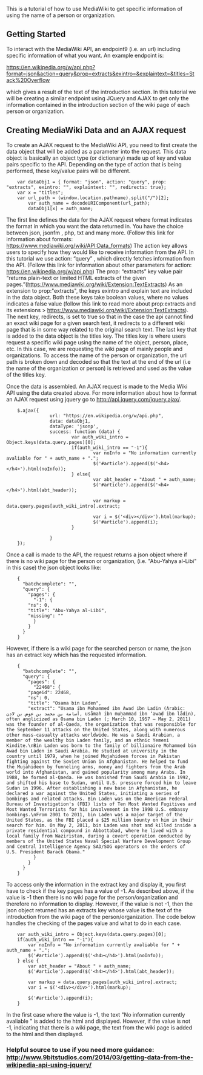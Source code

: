 This is a tutorial of how to use MediaWiki to get specific information of using the name of a person or organization.


## Getting Started

To interact with the MediaWiki API, an endpoint9 (i.e. an url) including specific information of what you want. An example endpoint is:

<https://en.wikipedia.org/w/api.php?format=json&action=query&prop=extracts&exintro=&explaintext=&titles=Stack%20Overflow>

which gives a result of the text of the introduction section. In this tutorial we will be creating a similar endpoint using JQuery and AJAX to get only the information contained in the introduction section of the wiki page of each person or organization. 

## Creating MediaWiki Data and an AJAX request

To create an AJAX request to the MediaWiki API, you need to first create the data object that will be added as a parameter into the request. This data object is basically an object type (or dictionary) made up of key and value pairs specific to the API. Depending on the type of action that is being performed, these key/value pairs will be different.

```
	var dataObj1 = { format: "json", action: "query", prop: "extracts", exintro: "", explaintext: "", redirects: true};
	var x = "titles";
	var url_path = (window.location.pathname).split("/")[2];
        var auth_name = decodeURIComponent(url_path);
        dataObj1[x] = auth_name;
```
The first line defines the data for the AJAX request where format indicates the format in which you want the data returned in. You have the choice between json, jsonfm , php, txt and many more. (Follow this link for information about formats: https://www.mediawiki.org/wiki/API:Data_formats) The action key allows users to specify how they would like to receive information from the API. In this tutorial we use action: “query” , which directly fetches information from the API. (Follow this link for information about other parameters for action: https://en.wikipedia.org/w/api.php) The prop: “extracts” key value pair “returns plain-text or limited HTML extracts of the given pages.”(https://www.mediawiki.org/wiki/Extension:TextExtracts) As an extension to prop:"extracts", the keys exintro and explain text are included in the data object. Both these keys take boolean values, where no values indicates a false value (follow this link to read more about prop:extracts and its extensions > https://www.mediawiki.org/wiki/Extension:TextExtracts). The next key, redirects, is set to true so that in the case the api cannot find an exact wiki page for a given search text, it redirects to a different wiki page that is in some way related to the original search text. The last key that is added to the data object is the titles key. The titles key is where users request a specific wiki page using the name of the object, person, place, etc. In this case, we are requesting the wiki page of mainly people and organizations. To access the name of the person or organization, the url path is broken down and decoded so that the text at the end of the url (i.e the name of the organization or person) is retrieved and used as the value of the titles key.

Once the data is assembled. An AJAX request is made to the Media Wiki API using the data created above. For more information about how to format an AJAX request using jquery go to http://api.jquery.com/jquery.ajax/.

```
 	$.ajax({
                url: "https://en.wikipedia.org/w/api.php",
                data: dataObj1,
                dataType: 'jsonp',
                success: function (data) {
                        var auth_wiki_intro = Object.keys(data.query.pages)[0];
                        if(auth_wiki_intro == "-1"){
                                var noInfo = "No information currently avaliable for " + auth_name + ".";
                                $('#article').append($('<h4></h4>').html(noInfo));
                        } else{
                                var abt_header = "About " + auth_name;
                                $('#article').append($('<h4></h4>').html(abt_header));

                                var markup = data.query.pages[auth_wiki_intro].extract;

                                var i = $('<div></div>').html(markup);  
                                $('#article').append(i);
                        }

                }
	});
```
Once a call is made to the API, the request returns a json object where if there is no wiki page for the person or organization, (i.e. "Abu-Yahya al-Libi" in this case) the json object looks like:

```
	{
	  "batchcomplete": "",
	  "query": {
	    "pages": {
	      "-1": {
		"ns": 0,
		"title": "Abu-Yahya al-Libi",
		"missing": ""
	      }
	    }
	  }
	}
```
However, if there is a wiki page for the searched person or name, the json has an extract key which has the requested information.

```
	{
	  "batchcomplete": "",
	  "query": {
	    "pages": {
	      "22468": {
		"pageid": 22468,
		"ns": 0,
		"title": "Osama bin Laden",
		"extract": "Usama ibn Mohammed ibn Awad ibn Ladin (Arabic: أسامة بن محمد بن عوض بن لادن‎, usāmah ibn muḥammad ibn ‘awaḍ ibn lādin), often anglicized as Osama bin Laden (; March 10, 1957 – May 2, 2011) was the founder of al-Qaeda, the organization that was responsible for the September 11 attacks on the United States, along with numerous other mass-casualty attacks worldwide. He was a Saudi Arabian, a member of the wealthy bin Laden family, and an ethnic Yemeni Kindite.\nBin Laden was born to the family of billionaire Mohammed bin Awad bin Laden in Saudi Arabia. He studied at university in the country until 1979, when he joined Mujahideen forces in Pakistan fighting against the Soviet Union in Afghanistan. He helped to fund the Mujahideen by funneling arms, money and fighters from the Arab world into Afghanistan, and gained popularity among many Arabs. In 1988, he formed al-Qaeda. He was banished from Saudi Arabia in 1992, and shifted his base to Sudan, until U.S. pressure forced him to leave Sudan in 1996. After establishing a new base in Afghanistan, he declared a war against the United States, initiating a series of bombings and related attacks. Bin Laden was on the American Federal Bureau of Investigation's (FBI) lists of Ten Most Wanted Fugitives and Most Wanted Terrorists for his involvement in the 1998 U.S. embassy bombings.\nFrom 2001 to 2011, bin Laden was a major target of the United States, as the FBI placed a $25 million bounty on him in their search for him. On May 2, 2011, bin Laden was shot and killed inside a private residential compound in Abbottabad, where he lived with a local family from Waziristan, during a covert operation conducted by members of the United States Naval Special Warfare Development Group and Central Intelligence Agency SAD/SOG operators on the orders of U.S. President Barack Obama."
	      }
	    }
	  }
	}
```
To access only the information in the extract key and display it, you first have to check if the key pages has a value of -1. As described above, if the value is -1 then there is no wiki page for the person/organization and therefore no information to display. However, if the value is not -1, then the json object returned has an extracts key whose value is the text of the introduction from the wiki page of the person/organization. The code below handles the checking of the pages value and what to do in each case.

```
	var auth_wiki_intro = Object.keys(data.query.pages)[0];
	if(auth_wiki_intro == "-1"){
		var noInfo = "No information currently avaliable for " + auth_name + ".";
		$('#article').append($('<h4></h4>').html(noInfo));
	} else {
		var abt_header = "About " + auth_name;
		$('#article').append($('<h4></h4>').html(abt_header));
		
		var markup = data.query.pages[auth_wiki_intro].extract;
		var i = $('<div></div>').html(markup); 
		
		$('#article').append(i);
	}

```

In the first case where the value is -1, the text "No information currently avaliable " is added to the html and displayed. However, if the value is not -1, indicating that there is a wiki page, the text from the wiki page is added to the html and then displayed.

### Helpful source to use if you need more guidance: http://www.9bitstudios.com/2014/03/getting-data-from-the-wikipedia-api-using-jquery/
